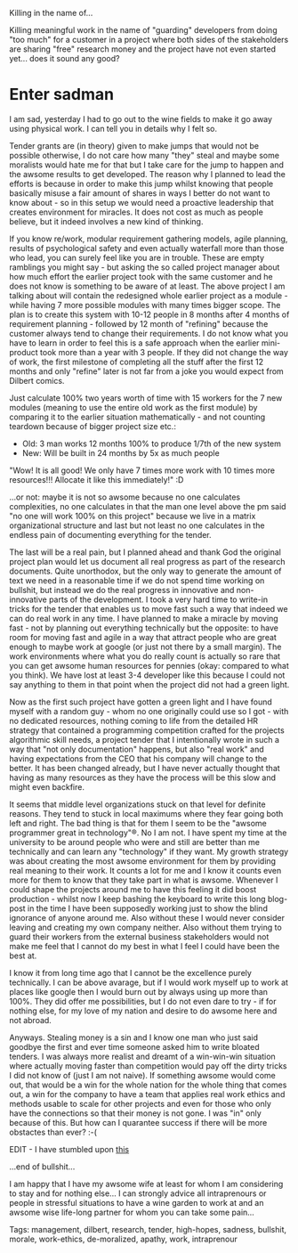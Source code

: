 Killing in the name of...

Killing meaningful work in the name of "guarding" developers from doing "too much" for a customer in a project where both sides of the stakeholders are sharing "free" research money and the project have not even started yet... does it sound any good?

Enter sadman
============

I am sad, yesterday I had to go out to the wine fields to make it go away using physical work. I can tell you in details why I felt so.

Tender grants are (in theory) given to make jumps that would not be possible otherwise, I do not care how many "they" steal and maybe some moralists would hate me for that but I take care for the jump to happen and the awsome results to get developed. The reason why I planned to lead the efforts is because in order to make this jump whilst knowing that people basically misuse a fair amount of shares in ways I better do not want to know about - so in this setup we would need a proactive leadership that creates environment for miracles. It does not cost as much as people believe, but it indeed involves a new kind of thinking.

If you know re/work, modular requirement gathering models, agile planning, results of psychological safety and even actually waterfall more than those who lead, you can surely feel like you are in trouble. These are empty ramblings you might say - but asking the so called project manager about how much effort the earlier project took with the same customer and he does not know is something to be aware of at least. The above project I am talking about will contain the redesigned whole earlier project as a module - while having 7 more possible modules with many times bigger scope. The plan is to create this system with 10-12 people in 8 months after 4 months of requirement planning - followed by 12 month of "refining" because the customer always tend to change their requirements. I do not know what you have to learn in order to feel this is a safe approach when the earlier mini-product took more than a year with 3 people. If they did not change the way of work, the first milestone of completing all the stuff after the first 12 months and only "refine" later is not far from a joke you would expect from Dilbert comics.

Just calculate 100% two years worth of time with 15 workers for the 7 new modules (meaning to use the entire old work as the first module) by comparing it to the earlier situation mathematically - and not counting teardown because of bigger project size etc.:

* Old: 3 man works 12 months 100% to produce 1/7th of the new system
* New: Will be built in 24 months by 5x as much people

"Wow! It is all good! We only have 7 times more work with 10 times more resources!!! Allocate it like this immediately!" :D

...or not: maybe it is not so awsome because no one calculates complexities, no one calculates in that the man one level above the pm said "no one will work 100% on this project" because we live in a matrix organizational structure and last but not least no one calculates in the endless pain of documenting everything for the tender.

The last will be a real pain, but I planned ahead and thank God the original project plan would let us document all real progress as part of the research documents. Quite unorthodox, but the only way to generate the amount of text we need in a reasonable time if we do not spend time working on bullshit, but instead we do the real progress in innovative and non-innovative parts of the development. I took a very hard time to write-in tricks for the tender that enables us to move fast such a way that indeed we can do real work in any time. I have planned to make a miracle by moving fast - not by planning out everything technically but the opposite: to have room for moving fast and agile in a way that attract people who are great enough to maybe work at google (or just not there by a small margin). The work environments where what you do really count is actually so rare that you can get awsome human resources for pennies (okay: compared to what you think). We have lost at least 3-4 developer like this because I could not say anything to them in that point when the project did not had a green light.

Now as the first such project have gotten a green light and I have found myself with a random guy - whom no one originally could use so I got - with no dedicated resources, nothing coming to life from the detailed HR strategy that contained a programming competition crafted for the projects algorithmic skill needs, a project tender that I intentionally wrote in such a way that "not only documentation" happens, but also "real work" and having expectations from the CEO that his company will change to the better. It has been changed already, but I have never actually thought that having as many resources as they have the process will be this slow and might even backfire.

It seems that middle level organizations stuck on that level for definite reasons. They tend to stuck in local maximums where they fear going both left and right. The bad thing is that for them I seem to be the "awsome programmer great in technology"®. No I am not. I have spent my time at the university to be around people who were and still are better than me technically and can learn any "technology" if they want. My growth strategy was about creating the most awsome environment for them by providing real meaning to their work. It counts a lot for me and I know it counts even more for them to know that they take part in what is awsome. Whenever I could shape the projects around me to have this feeling it did boost production - whilst now I keep bashing the keyboard to write this long blog-post in the time I have been supposedly working just to show the blind ignorance of anyone around me. Also without these I would never consider leaving and creating my own company neither. Also without them trying to guard their workers from the external business stakeholders would not make me feel that I cannot do my best in what I feel I could have been the best at.

I know it from long time ago that I cannot be the excellence purely technically. I can be above avarage, but if I would work myself up to work at places like google then I would burn out by always using up more than 100%. They did offer me possibilities, but I do not even dare to try - if for nothing else, for my love of my nation and desire to do awsome here and not abroad.

Anyways. Stealing money is a sin and I know one man who just said goodbye the first and ever time someone asked him to write bloated tenders. I was always more realist and dreamt of a win-win-win situation where actually moving faster than competition would pay off the dirty tricks I did not know of (just I am not naive). If something awsome would come out, that would be a win for the whole nation for the whole thing that comes out, a win for the company to have a team that applies real work ethics and methods usable to scale for other projects and even for those who only have the connections so that their money is not gone. I was "in" only because of this. But how can I quarantee success if there will be more obstactes than ever? :-(

EDIT - I have stumbled upon [this](https://faethcoaching.com/killing-meaning-at-work-what-leaders-shouldnt-do/)

...end of bullshit...

I am happy that I have my awsome wife at least for whom I am considering to stay and for nothing else... I can strongly advice all intraprenours or people in stressful situations to have a wine garden to work at and an awsome wise life-long partner for whom you can take some pain...

Tags: management, dilbert, research, tender, high-hopes, sadness, bullshit, morale, work-ethics, de-moralized, apathy, work, intraprenour
